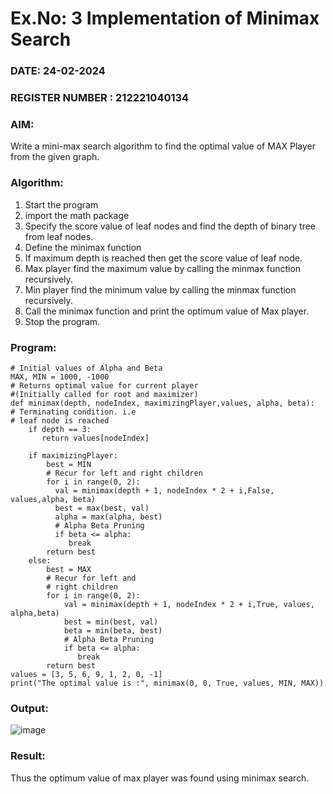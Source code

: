 # Ex.No: 3  Implementation of Minimax Search
### DATE: 24-02-2024                                                                
### REGISTER NUMBER : 212221040134
### AIM: 
Write a mini-max search algorithm to find the optimal value of MAX Player from the given graph.
### Algorithm:
1. Start the program
2. import the math package
3. Specify the score value of leaf nodes and find the depth of binary tree from leaf nodes.
4. Define the minimax function
5. If maximum depth is reached then get the score value of leaf node.
6. Max player find the maximum value by calling the minmax function recursively.
7. Min player find the minimum value by calling the minmax function recursively.
8. Call the minimax function  and print the optimum value of Max player.
9. Stop the program. 

### Program:
```
# Initial values of Alpha and Beta
MAX, MIN = 1000, -1000
# Returns optimal value for current player
#(Initially called for root and maximizer)
def minimax(depth, nodeIndex, maximizingPlayer,values, alpha, beta):
# Terminating condition. i.e
# leaf node is reached
    if depth == 3:
       return values[nodeIndex]
   
    if maximizingPlayer:
        best = MIN
        # Recur for left and right children
        for i in range(0, 2):
          val = minimax(depth + 1, nodeIndex * 2 + i,False, values,alpha, beta)
          best = max(best, val)
          alpha = max(alpha, best)
          # Alpha Beta Pruning
          if beta <= alpha:
             break
        return best
    else:
        best = MAX
        # Recur for left and
        # right children
        for i in range(0, 2):
            val = minimax(depth + 1, nodeIndex * 2 + i,True, values, alpha,beta)
            best = min(best, val)
            beta = min(beta, best)
            # Alpha Beta Pruning
            if beta <= alpha:
               break
        return best
values = [3, 5, 6, 9, 1, 2, 0, -1]
print("The optimal value is :", minimax(0, 0, True, values, MIN, MAX))
```


### Output:
![image](https://github.com/Vijayalakshmi230/AI_Lab_2023-24/assets/127175503/d21d9eb3-fbde-4dca-9950-ed17d43d4072)



### Result:
Thus the optimum value of max player was found using minimax search.
